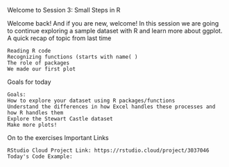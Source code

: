 Welcome to Session 3: Small Steps in R

Welcome back! And if you are new, welcome! In this session we are going to continue exploring a sample dataset with R and learn more about ggplot.
A quick recap of topic from last time

    Reading R code
    Recognizing functions (starts with name( )
    The role of packages
    We made our first plot

Goals for today

    Goals:
    How to explore your dataset using R packages/functions
    Understand the differences in how Excel handles these processes and how R handles them
    Explore the Stewart Castle dataset
    Make more plots!


On to the exercises
Important Links

    RStudio Cloud Project Link: https://rstudio.cloud/project/3037046
    Today's Code Example: 
